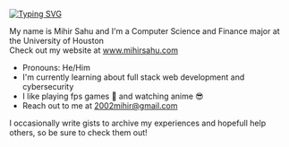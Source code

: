 <!--
**MihirSahu/MihirSahu** is a ✨ _special_ ✨ repository because its `README.md` (this file) appears on your GitHub profile.

Here are some ideas to get you started:

- 🔭 I’m currently working on ...
- 🌱 I’m currently learning ...
- 👯 I’m looking to collaborate on ...
- 🤔 I’m looking for help with ...
- 💬 Ask me about ...
- 📫 How to reach me: ..
- 😄 Pronouns: ...
- ⚡ Fun fact: ...
-->

[![Typing SVG](https://readme-typing-svg.herokuapp.com/?lines=Hi!+I'm+Mihir+Sahu)](https://git.io/typing-svg)

My name is Mihir Sahu and I'm a Computer Science and Finance major at the University of Houston
<br>
Check out my website at www.mihirsahu.com

- Pronouns: He/Him
- I'm currently learning about full stack web development and cybersecurity
- I like playing fps games :gun: and watching anime :sunglasses:
- Reach out to me at 2002mihir@gmail.com

I occasionally write gists to archive my experiences and hopefull help others, so be sure to check them out!
